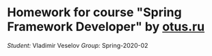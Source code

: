 # Homework for course "Spring Framework Developer" by [otus.ru](https://otus.ru)

_Student:_ Vladimir Veselov
_Group:_ Spring-2020-02
